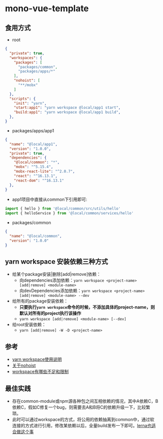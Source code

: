 # mono-vue-template

## 食用方式

* root

```json
{
  "private": true,
  "workspaces": {
    "packages": [
      "packages/common",
      "packages/apps/*"
    ],
    "nohoist": [
      "**/mobx"
    ]
  },
  "scripts": {
    "init": "yarn",
    "start:app1": "yarn workspace @local/app1 start",
    "build:app1": "yarn workspace @local/app1 build",
  },
}
```

* packages/apps/app1

```json
{
  "name": "@local/app1",
  "version": "1.0.0",
  "private": true,
  "dependencies": {
    "@local/common": "*",
    "mobx": "^5.15.4",
    "mobx-react-lite": "^2.0.7",
    "react": "^16.13.1",
    "react-dom": "^16.13.1"
  },
}
```
* app1项目中直接从common下引用即可:

```javascript
import { hello } from '@local/common/src/utils/hello'
import { helloService } from '@local/common/services/hello'
```

* packages/common

```json
{
  "name": "@local/common",
  "version": "1.0.0"
}
```

## yarn workspace 安装依赖三种方式

* 给某个package安装|删除[add|remove]依赖：
  - 向dependencies添加依赖：`yarn workspace <project-name> [add|remove] <module-name>`
  - 向devDependencies添加依赖：`yarn workspace <project-name> [add|remove] <module-name> --dev`
* 给所有的package安装依赖：
  - <b>只要执行`yarn workspace`命令的时候，不添加具体的project-name，则默认对所有的project执行该操作</b>
  - `yarn workspace [add|remove] <module-name> [--dev]`
* 给root安装依赖：
  - `yarn [add|remove] -W -D <project-name>`

## 参考

* [yarn workspace使用说明](https://classic.yarnpkg.com/zh-Hans/docs/workspaces/)
* [关于nohoist](https://classic.yarnpkg.com/blog/2018/02/15/nohoist/)
* [workspace有哪些不足和限制](https://hateonion.me/posts/b2b0/)

## 最佳实践

* 存在common-module或npm源各种包之间互相依赖的情况，其中A依赖C，B依赖C，假如C修复一个bug，则需要去A和B将C的依赖升级一下，比较繁琐。
* 此时可以通过workspace的方式，将公用的依赖抽离到common中，通过软连接的方式进行引用，修改某依赖以后，全量build发布一下即可。[lerna也适合做这个事](https://zhuanlan.zhihu.com/p/71385053)
